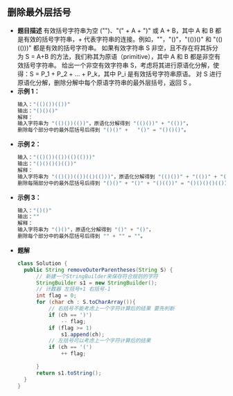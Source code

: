 ## 删除最外层括号
* **题目描述**
有效括号字符串为空 ("")、"(" + A + ")" 或 A + B，其中 A 和 B 都是有效的括号字符串，+ 代表字符串的连接。例如，""，"()"，"(())()" 和 "(()(()))" 都是有效的括号字符串。
如果有效字符串 S 非空，且不存在将其拆分为 S = A+B 的方法，我们称其为原语（primitive），其中 A 和 B 都是非空有效括号字符串。
给出一个非空有效字符串 S，考虑将其进行原语化分解，使得：S = P_1 + P_2 + ... + P_k，其中 P_i 是有效括号字符串原语。
对 S 进行原语化分解，删除分解中每个原语字符串的最外层括号，返回 S 。
* **示例 1：**
  ```java
  输入："(()())(())"
  输出："()()()"
  解释：
  输入字符串为 "(()())(())"，原语化分解得到 "(()())" + "(())"，
  删除每个部分中的最外层括号后得到 "()()" +   "()" = "()()()"。
  ```
* **示例 2：**
    ```java
    输入："(()())(())(()(()))"
    输出："()()()()(())"
    解释：
    输入字符串为 "(()())(())(()(()))"，原语化分解得到 "(()())" + "(())" + "(()(()))"，
    删除每隔部分中的最外层括号后得到 "()()" + "()" + "()(())" = "()()()()(())"。
    ```
* **示例 3：**
    ```java
    输入："()()"
    输出：""
    解释：
    输入字符串为 "()()"，原语化分解得到 "()" + "()"，
    删除每个部分中的最外层括号后得到 "" + "" = ""。
    ```
* **题解**
  ```java
  class Solution {
    public String removeOuterParentheses(String S) {
        // 新建一个StringBuilder来保存符合规则的字符
        StringBuilder s1 = new StringBuilder();
        // 计数器 左括号+1 右括号-1
        int flag = 0;
        for (char ch : S.toCharArray()){
            // 右括号不能考虑上一个字符计算后的结果 要先判断
            if (ch == ')')
                -- flag;
            if (flag >= 1)
                s1.append(ch);
            // 左括号可以考虑上一个字符计算后的结果
            if (ch == '(')
                ++ flag;
            
        }
        return s1.toString();
    }
  }
  ```